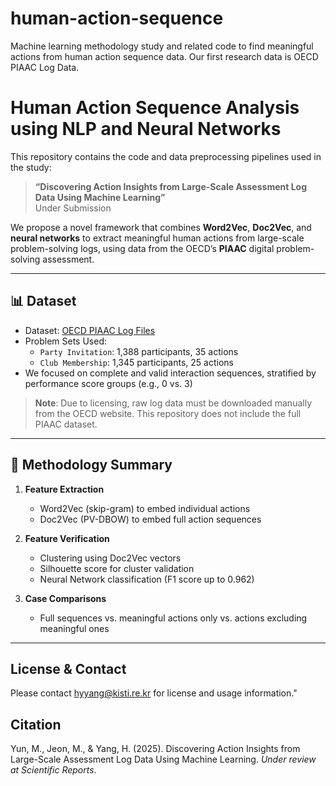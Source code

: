 # human-action-sequence

Machine learning methodology study and related code to find meaningful actions from human action sequence data.
Our first research data is OECD PIAAC Log Data.

# Human Action Sequence Analysis using NLP and Neural Networks

This repository contains the code and data preprocessing pipelines used in the study:

> **“Discovering Action Insights from Large-Scale Assessment Log Data Using Machine Learning”**  
> Under Submission

We propose a novel framework that combines **Word2Vec**, **Doc2Vec**, and **neural networks** to extract meaningful human actions from large-scale problem-solving logs, using data from the OECD’s **PIAAC** digital problem-solving assessment.


---

## 📊 Dataset

- Dataset: [OECD PIAAC Log Files](https://www.oecd.org/en/data/datasets/piaac-1st-cycle-database.html)
- Problem Sets Used:
  - `Party Invitation`: 1,388 participants, 35 actions
  - `Club Membership`: 1,345 participants, 25 actions
- We focused on complete and valid interaction sequences, stratified by performance score groups (e.g., 0 vs. 3)

> **Note**: Due to licensing, raw log data must be downloaded manually from the OECD website. This repository does not include the full PIAAC dataset.

---

## 🧠 Methodology Summary

1. **Feature Extraction**
   - Word2Vec (skip-gram) to embed individual actions
   - Doc2Vec (PV-DBOW) to embed full action sequences

2. **Feature Verification**
   - Clustering using Doc2Vec vectors
   - Silhouette score for cluster validation
   - Neural Network classification (F1 score up to 0.962)

3. **Case Comparisons**
   - Full sequences vs. meaningful actions only vs. actions excluding meaningful ones

---

## License & Contact

Please contact hyyang@kisti.re.kr for license and usage information."


## Citation

Yun, M., Jeon, M., & Yang, H. (2025). Discovering Action Insights from Large-Scale Assessment Log Data Using Machine Learning. *Under review at Scientific Reports*.




